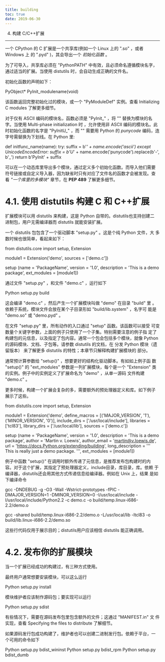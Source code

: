 ```yaml
---
title: building
toc: true
date: 2019-06-30
---
```

4. 构建 C/C++扩展
****************

一个 CPython 的 C 扩展是一个共享库(例如一个 Linux 上的 ".so" ，或者 Windows 上
的 ".pyd" )，其会导出一个 *初始化函数* 。

为了可导入，共享库必须在 "PythonPATH" 中有效，且必须命名遵循模块名字，
通过适当的扩展。当使用 distutils 时，会自动生成正确的文件名。

初始化函数的声明如下：

PyObject* PyInit_modulename(void)

该函数返回完整初始化过的模块，或一个 "PyModuleDef" 实例。查看
Initializing C modules 了解更多细节。

对于仅有 ASCII 编码的模块名，函数必须是 "PyInit_<modulename>" ，将
"<modulename>" 替换为模块的名字。当使用 Multi-phase initialization 时
，允许使用非 ASCII 编码的模块名。此时初始化函数的名字是
"PyInitU_<modulename>" ，而 "<modulename>" 需要用 Python 的 *punycode*
编码，连字号需替换为下划线。在 Python 里:

   def initfunc_name(name):
       try:
           suffix = b'_' + name.encode('ascii')
       except UnicodeEncodeError:
           suffix = b'U_' + name.encode('punycode').replace(b'-', b'_')
       return b'PyInit' + suffix

可以在一个动态库里导出多个模块，通过定义多个初始化函数。而导入他们需要
符号链接或自定义导入器，因为缺省时只有对应了文件名的函数才会被发现。查
看 *"一个库里的多模块"* 章节，在 **PEP 489** 了解更多细节。


4.1. 使用 distutils 构建 C 和 C++扩展
================================

扩展模块可以用 distutils 来构建，这是 Python 自带的。distutils也支持创建二
进制包，用户无需编译器而 distutils 就能安装扩展。

一个 distutils 包包含了一个驱动脚本 "setup.py" 。这是个纯 Python 文件，大
多数时候也很简单，看起来如下：

   from distutils.core import setup, Extension

   module1 = Extension('demo',
                       sources = ['demo.c'])

   setup (name = 'PackageName',
          version = '1.0',
          description = 'This is a demo package',
          ext_modules = [module1])

通过文件 "setup.py" ，和文件 "demo.c" ，运行如下

   Python setup.py build

这会编译 "demo.c" ，然后产生一个扩展模块叫做 "demo" 在目录 "build" 里
。依赖于系统，模块文件会放在某个子目录形如 "build/lib.system" ，名字可
能是 "demo.so" 或 "demo.pyd" 。

在文件 "setup.py" 里，所有动作的入口通过 "setup" 函数。该函数可以接受
可变数量个关键字参数，上面的例子只使用了一个子集。特别需要注意的例子指
定了构建包的元信息，以及指定了包内容。通常一个包会包括多个模块，就像
Python的源码模块、文档、子包等。请参数 distutils 的文档，在 分发 Python
模块（遗留版本） 来了解更多 distutils 的特性；本章节只解释构建扩展模块的
部分。

通常预计算参数给 "setup()" ，想要更好的结构化驱动脚本。有如如上例子函
数 "setup()" 的 "ext_modules" 参数是一列扩展模块，每个是一个
"Extension" 类的实例。例子中的实例定义了扩展命名为 "demo" ，从单一源码
文件构建 "demo.c" 。

更多时候，构建一个扩展会复杂的多，需要额外的预处理器定义和库。如下例子
展示了这些。

   from distutils.core import setup, Extension

   module1 = Extension('demo',
                       define_macros = [('MAJOR_VERSION', '1'),
                                        ('MINOR_VERSION', '0')],
                       include_dirs = ['/usr/local/include'],
                       libraries = ['tcl83'],
                       library_dirs = ['/usr/local/lib'],
                       sources = ['demo.c'])

   setup (name = 'PackageName',
          version = '1.0',
          description = 'This is a demo package',
          author = 'Martin v. Loewis',
          author_email = 'martin@v.loewis.de',
          url = 'https://docs.Python.org/extending/building',
          long_description = '''
   This is really just a demo package.
   ''',
          ext_modules = [module1])

例子中函数 "setup()" 在调用时额外传递了元信息，是推荐发布包构建时的内
容。对于这个扩展，其指定了预处理器定义，include目录，库目录，库。依赖
于编译器，distutils还会用其他方式传递信息给编译器。例如在 Unix 上，结果
是如下编译命令

   gcc -DNDEBUG -g -O3 -Wall -Wstrict-prototypes -fPIC -DMAJOR_VERSION=1 -DMINOR_VERSION=0 -I/usr/local/include -I/usr/local/include/Python2.2 -c demo.c -o build/temp.linux-i686-2.2/demo.o

   gcc -shared build/temp.linux-i686-2.2/demo.o -L/usr/local/lib -ltcl83 -o build/lib.linux-i686-2.2/demo.so

这些行代码仅用于展示目的；distutils用户应该相信 distutils 能正确调用。


4.2. 发布你的扩展模块
=====================

当一个扩展已经成功的构建过，有三种方式使用。

最终用户通常想要安装模块，可以这么运行

   Python setup.py install

模块维护者应该制作源码包；要实现可以运行

   Python setup.py sdist

有些情况下，需要在源码发布包里包含额外的文件；这通过 "MANIFEST.in" 文
件实现，查看 Specifying the files to distribute 了解细节。

如果源码发行包成功构建了，维护者也可以创建二进制发行包。依赖于平台，一
个可用的命令如下

   Python setup.py bdist_wininst
   Python setup.py bdist_rpm
   Python setup.py bdist_dumb
